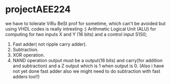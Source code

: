 # projectAEE224
we have to tolerate ViRu BeSt prof for sometime, which can't be avoided but using VHDL codes is really intresting :) Arithmetic Logical Unit (ALU) for computing for two inputs X and Y (16 bits) and a control input S1S0;

1. Fast adder( not ripple carry adder).
2. Subtraction.
3. XOR operation.
4. NAND operation output must be a output(16 bits) and carry(for addition and subtraction) and a Z output which is 1 when output is 0.
(Also i have not yet done fast adder also we might need to do subtraction with fast adders too!!)

